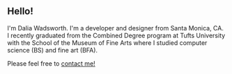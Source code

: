 ## <span class="text-pink">Hello!</span>
I'm Dalia Wadsworth. I'm a developer and designer from Santa Monica, CA. I recently graduated from the Combined Degree program at Tufts University with the School of the Museum of Fine Arts where I studied computer science (BS) and fine art (BFA).

Please feel free to [contact me!](mailto:dalia.wadsworth@tufts.edu)



